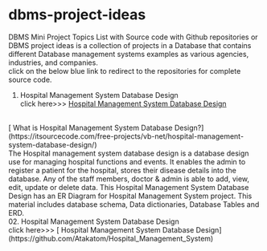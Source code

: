 # dbms-project-ideas
 DBMS Mini Project Topics List with Source code with Github repositories or DBMS project ideas is a collection of projects in a Database that contains different Database management systems examples as various agencies, industries, and companies.
 <br>
 click on the below blue link to redirect to the repositories for complete source code.
 <br>
 01. Hospital Management System Database Design
 <br>click here>>>
 [ Hospital Management System Database Design](https://github.com/Atakatom/Hospital_Management_System)
 <br>
 [ What is Hospital Management System Database Design?](https://itsourcecode.com/free-projects/vb-net/hospital-management-system-database-design/)
 <br>
 The Hospital management system database design is a database design use for managing hospital functions and events. It enables the admin to register a patient for the     hospital, stores their disease details into the database. Any of the staff members, doctor & admin is able to add, view, edit, update or delete data.
 This Hospital Management System Database Design has an ER Diagram for Hospital Management System project. This material includes database schema, Data dictionaries,       Database Tables and ERD.
 <br>
02. Hospital Management System Database Design
 <br>click here>>>
 [ Hospital Management System Database Design](https://github.com/Atakatom/Hospital_Management_System)

